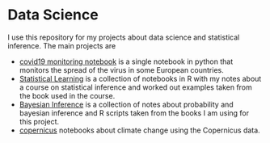 Data Science  
===========
I use this repository for my projects about data science and statistical inference. The main projects are

 - [covid19 monitoring notebook](python/covid19/covid19-monitoring-notebook.ipynb) is a single notebook in python that monitors the spread of the 
    virus in some European countries. 
 - [Statistical Learning](r/stat_learning/chapter1.ipynb) is a collection of notebooks in R with my notes about a course on 
statistical inference and worked out examples taken from the book used in the course. 
 - [Bayesian Inference](r/rethinking/probability.ipynb) is a collection 
of notes about probability and bayesian inference and R scripts taken 
from the books I am using for this project.  
- [copernicus](python/copernicus) notebooks about climate change using the Copernicus 
data.
  

